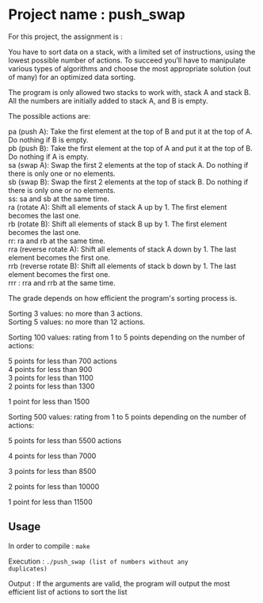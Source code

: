 # Project name : push_swap

For this project, the assignment is : 

You have to sort data on a stack, with a limited set of instructions, using the lowest possible number of actions. To succeed you’ll have to manipulate various types of algorithms and choose the most appropriate solution (out of many) for an optimized data sorting.

The program is only allowed two stacks to work with, stack A and stack B. All the numbers are initially added to stack A, and B is empty.

The possible actions are:

pa (push A): Take the first element at the top of B and put it at the top of A. Do nothing if B is empty.<br>
pb (push B): Take the first element at the top of A and put it at the top of B. Do nothing if A is empty.<br>
sa (swap A): Swap the first 2 elements at the top of stack A. Do nothing if there is only one or no elements.<br>
sb (swap B): Swap the first 2 elements at the top of stack B. Do nothing if there is only one or no elements.<br>
ss: sa and sb at the same time.<br>
ra (rotate A): Shift all elements of stack A up by 1. The first element becomes the last one.<br>
rb (rotate B): Shift all elements of stack B up by 1. The first element becomes the last one.<br>
rr: ra and rb at the same time.<br>
rra (reverse rotate A): Shift all elements of stack A down by 1. The last element becomes the first one.<br>
rrb (reverse rotate B): Shift all elements of stack b down by 1. The last element becomes the first one.<br>
rrr : rra and rrb at the same time.<br>

The grade depends on how efficient the program's sorting process is.<br>

Sorting 3 values: no more than 3 actions.<br>
Sorting 5 values: no more than 12 actions.<br>

Sorting 100 values: rating from 1 to 5 points depending on the number of actions:<br>

5 points for less than 700 actions<br>
4 points for less than 900<br>
3 points for less than 1100<br>
2 points for less than 1300<br>

1 point for less than 1500<br>

Sorting 500 values: rating from 1 to 5 points depending on the number of actions:<br>

5 points for less than 5500 actions<br>

4 points for less than 7000<br>

3 points for less than 8500<br>

2 points for less than 10000<br>

1 point for less than 11500<br>

## Usage

In order to compile :
<code>make</code>

Execution :
<code>./push_swap (list of numbers without any duplicates)</code>

Output :
If the arguments are valid, the program will output the most efficient list of actions to sort the list
